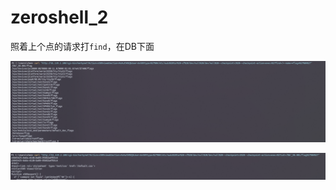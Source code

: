 # zeroshell_2
照着上个点的请求打`find`，在DB下面

![](./img/6ddba2ed-be36-4b80-b4be-a6f405ee3ff7.png)

![](./img/7e310dcd-298d-4f35-b734-d43c5ae8414d.png)
